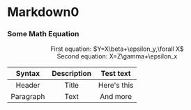 # Markdown0
### Some Math Equation
<p align="center">
First equation: $Y=X\beta+\epsilon_y,\forall X$ </br>
Second equation: X=Z\gamma+\epsilon_x
</p>

| Syntax  | Description | Test text |
|:-------:|:-----------:|:---------:|
|Header   | Title       |Here's this|
|Paragraph|Text         |And more   |